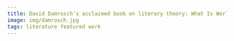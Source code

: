 ```yaml
---
title: David Damrosch's acclaimed book on literary theory: What Is World Literature?
image: img/damrosch.jpg
tags: literature featured work 
---
```

